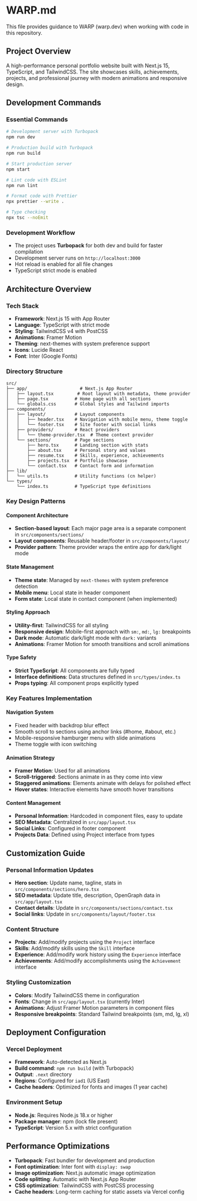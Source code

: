 # WARP.md

This file provides guidance to WARP (warp.dev) when working with code in this repository.

## Project Overview

A high-performance personal portfolio website built with Next.js 15, TypeScript, and TailwindCSS. The site showcases skills, achievements, projects, and professional journey with modern animations and responsive design.

## Development Commands

### Essential Commands
```bash
# Development server with Turbopack
npm run dev

# Production build with Turbopack
npm run build

# Start production server
npm start

# Lint code with ESLint
npm run lint

# Format code with Prettier
npx prettier --write .

# Type checking
npx tsc --noEmit
```

### Development Workflow
- The project uses **Turbopack** for both dev and build for faster compilation
- Development server runs on `http://localhost:3000`
- Hot reload is enabled for all file changes
- TypeScript strict mode is enabled

## Architecture Overview

### Tech Stack
- **Framework**: Next.js 15 with App Router
- **Language**: TypeScript with strict mode
- **Styling**: TailwindCSS v4 with PostCSS
- **Animations**: Framer Motion
- **Theming**: next-themes with system preference support
- **Icons**: Lucide React
- **Font**: Inter (Google Fonts)

### Directory Structure
```
src/
├── app/                    # Next.js App Router
│   ├── layout.tsx         # Root layout with metadata, theme provider
│   ├── page.tsx          # Home page with all sections
│   └── globals.css       # Global styles and Tailwind imports
├── components/
│   ├── layout/           # Layout components
│   │   ├── header.tsx    # Navigation with mobile menu, theme toggle
│   │   └── footer.tsx    # Site footer with social links
│   ├── providers/        # React providers
│   │   └── theme-provider.tsx  # Theme context provider
│   └── sections/         # Page sections
│       ├── hero.tsx      # Landing section with stats
│       ├── about.tsx     # Personal story and values
│       ├── resume.tsx    # Skills, experience, achievements
│       ├── projects.tsx  # Portfolio showcase
│       └── contact.tsx   # Contact form and information
├── lib/
│   └── utils.ts          # Utility functions (cn helper)
└── types/
    └── index.ts          # TypeScript type definitions
```

### Key Design Patterns

#### Component Architecture
- **Section-based layout**: Each major page area is a separate component in `src/components/sections/`
- **Layout components**: Reusable header/footer in `src/components/layout/`
- **Provider pattern**: Theme provider wraps the entire app for dark/light mode

#### State Management
- **Theme state**: Managed by `next-themes` with system preference detection
- **Mobile menu**: Local state in header component
- **Form state**: Local state in contact component (when implemented)

#### Styling Approach
- **Utility-first**: TailwindCSS for all styling
- **Responsive design**: Mobile-first approach with `sm:`, `md:`, `lg:` breakpoints
- **Dark mode**: Automatic dark/light mode with `dark:` variants
- **Animations**: Framer Motion for smooth transitions and scroll animations

#### Type Safety
- **Strict TypeScript**: All components are fully typed
- **Interface definitions**: Data structures defined in `src/types/index.ts`
- **Props typing**: All component props explicitly typed

### Key Features Implementation

#### Navigation System
- Fixed header with backdrop blur effect
- Smooth scroll to sections using anchor links (#home, #about, etc.)
- Mobile-responsive hamburger menu with slide animations
- Theme toggle with icon switching

#### Animation Strategy
- **Framer Motion**: Used for all animations
- **Scroll-triggered**: Sections animate in as they come into view
- **Staggered animations**: Elements animate with delays for polished effect
- **Hover states**: Interactive elements have smooth hover transitions

#### Content Management
- **Personal Information**: Hardcoded in component files, easy to update
- **SEO Metadata**: Centralized in `src/app/layout.tsx`
- **Social Links**: Configured in footer component
- **Projects Data**: Defined using Project interface from types

## Customization Guide

### Personal Information Updates
- **Hero section**: Update name, tagline, stats in `src/components/sections/hero.tsx`
- **SEO metadata**: Update title, description, OpenGraph data in `src/app/layout.tsx`
- **Contact details**: Update in `src/components/sections/contact.tsx`
- **Social links**: Update in `src/components/layout/footer.tsx`

### Content Structure
- **Projects**: Add/modify projects using the `Project` interface
- **Skills**: Add/modify skills using the `Skill` interface  
- **Experience**: Add/modify work history using the `Experience` interface
- **Achievements**: Add/modify accomplishments using the `Achievement` interface

### Styling Customization
- **Colors**: Modify TailwindCSS theme in configuration
- **Fonts**: Change in `src/app/layout.tsx` (currently Inter)
- **Animations**: Adjust Framer Motion parameters in component files
- **Responsive breakpoints**: Standard Tailwind breakpoints (sm, md, lg, xl)

## Deployment Configuration

### Vercel Deployment
- **Framework**: Auto-detected as Next.js
- **Build command**: `npm run build` (with Turbopack)
- **Output**: `.next` directory
- **Regions**: Configured for `iad1` (US East)
- **Cache headers**: Optimized for fonts and images (1 year cache)

### Environment Setup
- **Node.js**: Requires Node.js 18.x or higher
- **Package manager**: npm (lock file present)
- **TypeScript**: Version 5.x with strict configuration

## Performance Optimizations

- **Turbopack**: Fast bundler for development and production
- **Font optimization**: Inter font with `display: swap`
- **Image optimization**: Next.js automatic image optimization
- **Code splitting**: Automatic with Next.js App Router
- **CSS optimization**: TailwindCSS with PostCSS processing
- **Cache headers**: Long-term caching for static assets via Vercel config